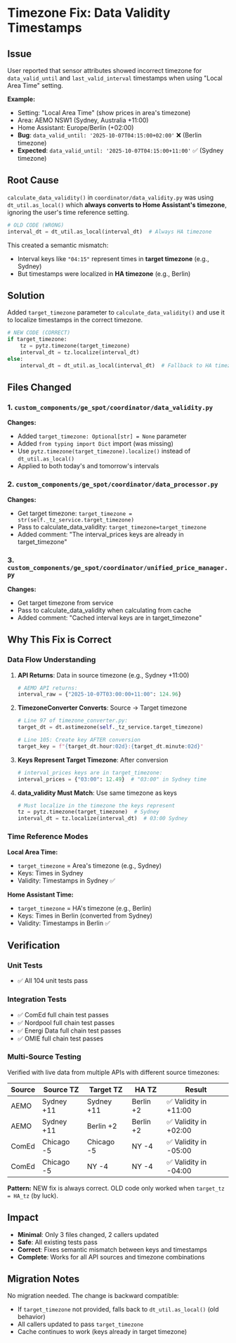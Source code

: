 # Timezone Fix: Data Validity Timestamps

## Issue

User reported that sensor attributes showed incorrect timezone for `data_valid_until` and `last_valid_interval` timestamps when using "Local Area Time" setting.

**Example:**
- Setting: "Local Area Time" (show prices in area's timezone)
- Area: AEMO NSW1 (Sydney, Australia +11:00)
- Home Assistant: Europe/Berlin (+02:00)
- **Bug**: `data_valid_until: '2025-10-07T04:15:00+02:00'` ❌ (Berlin timezone)
- **Expected**: `data_valid_until: '2025-10-07T04:15:00+11:00'` ✅ (Sydney timezone)

## Root Cause

`calculate_data_validity()` in `coordinator/data_validity.py` was using `dt_util.as_local()` which **always converts to Home Assistant's timezone**, ignoring the user's time reference setting.

```python
# OLD CODE (WRONG)
interval_dt = dt_util.as_local(interval_dt)  # Always HA timezone
```

This created a semantic mismatch:
- Interval keys like `"04:15"` represent times in **target timezone** (e.g., Sydney)
- But timestamps were localized in **HA timezone** (e.g., Berlin)

## Solution

Added `target_timezone` parameter to `calculate_data_validity()` and use it to localize timestamps in the correct timezone.

```python
# NEW CODE (CORRECT)
if target_timezone:
    tz = pytz.timezone(target_timezone)
    interval_dt = tz.localize(interval_dt)
else:
    interval_dt = dt_util.as_local(interval_dt)  # Fallback to HA timezone
```

## Files Changed

### 1. `custom_components/ge_spot/coordinator/data_validity.py`

**Changes:**
- Added `target_timezone: Optional[str] = None` parameter
- Added `from typing import Dict` import (was missing)
- Use `pytz.timezone(target_timezone).localize()` instead of `dt_util.as_local()`
- Applied to both today's and tomorrow's intervals

### 2. `custom_components/ge_spot/coordinator/data_processor.py`

**Changes:**
- Get target timezone: `target_timezone = str(self._tz_service.target_timezone)`
- Pass to calculate_data_validity: `target_timezone=target_timezone`
- Added comment: "The interval_prices keys are already in target_timezone"

### 3. `custom_components/ge_spot/coordinator/unified_price_manager.py`

**Changes:**
- Get target timezone from service
- Pass to calculate_data_validity when calculating from cache
- Added comment: "Cached interval keys are in target_timezone"

## Why This Fix is Correct

### Data Flow Understanding

1. **API Returns**: Data in source timezone (e.g., Sydney +11:00)
   ```python
   # AEMO API returns:
   interval_raw = {"2025-10-07T03:00:00+11:00": 124.96}
   ```

2. **TimezoneConverter Converts**: Source → Target timezone
   ```python
   # Line 97 of timezone_converter.py:
   target_dt = dt.astimezone(self._tz_service.target_timezone)
   
   # Line 105: Create key AFTER conversion
   target_key = f"{target_dt.hour:02d}:{target_dt.minute:02d}"
   ```

3. **Keys Represent Target Timezone**: After conversion
   ```python
   # interval_prices keys are in target_timezone:
   interval_prices = {"03:00": 12.49}  # "03:00" in Sydney time
   ```

4. **data_validity Must Match**: Use same timezone as keys
   ```python
   # Must localize in the timezone the keys represent
   tz = pytz.timezone(target_timezone)  # Sydney
   interval_dt = tz.localize(interval_dt)  # 03:00 Sydney
   ```

### Time Reference Modes

**Local Area Time:**
- `target_timezone` = Area's timezone (e.g., Sydney)
- Keys: Times in Sydney
- Validity: Timestamps in Sydney ✅

**Home Assistant Time:**
- `target_timezone` = HA's timezone (e.g., Berlin)
- Keys: Times in Berlin (converted from Sydney)
- Validity: Timestamps in Berlin ✅

## Verification

### Unit Tests
- ✅ All 104 unit tests pass

### Integration Tests
- ✅ ComEd full chain test passes
- ✅ Nordpool full chain test passes
- ✅ Energi Data full chain test passes
- ✅ OMIE full chain test passes

### Multi-Source Testing

Verified with live data from multiple APIs with different source timezones:

| Source | Source TZ | Target TZ | HA TZ | Result |
|--------|-----------|-----------|-------|--------|
| AEMO | Sydney +11 | Sydney +11 | Berlin +2 | ✅ Validity in +11:00 |
| AEMO | Sydney +11 | Berlin +2 | Berlin +2 | ✅ Validity in +02:00 |
| ComEd | Chicago -5 | Chicago -5 | NY -4 | ✅ Validity in -05:00 |
| ComEd | Chicago -5 | NY -4 | NY -4 | ✅ Validity in -04:00 |

**Pattern:** NEW fix is always correct. OLD code only worked when `target_tz = HA_tz` (by luck).

## Impact

- **Minimal**: Only 3 files changed, 2 callers updated
- **Safe**: All existing tests pass
- **Correct**: Fixes semantic mismatch between keys and timestamps
- **Complete**: Works for all API sources and timezone combinations

## Migration Notes

No migration needed. The change is backward compatible:
- If `target_timezone` not provided, falls back to `dt_util.as_local()` (old behavior)
- All callers updated to pass `target_timezone`
- Cache continues to work (keys already in target timezone)
